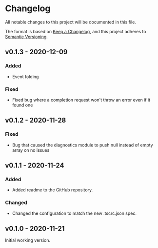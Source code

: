 # Changelog
All notable changes to this project will be documented in this file.

The format is based on [Keep a Changelog](https://keepachangelog.com/en/1.0.0/),
and this project adheres to [Semantic Versioning](https://semver.org/spec/v2.0.0.html).

## v0.1.3 - 2020-12-09

### Added
- Event folding

### Fixed
- Fixed bug where a completion request won't throw an error even if it found one

## v0.1.2 - 2020-11-28

### Fixed
- Bug that caused the diagnostics module to push null instead of empty array on no issues

## v0.1.1 - 2020-11-24

### Added
- Added readme to the GitHub repository.

### Changed
- Changed the configuration to match the new .tscrc.json spec.

## v0.1.0 - 2020-11-21

Initial working version.
